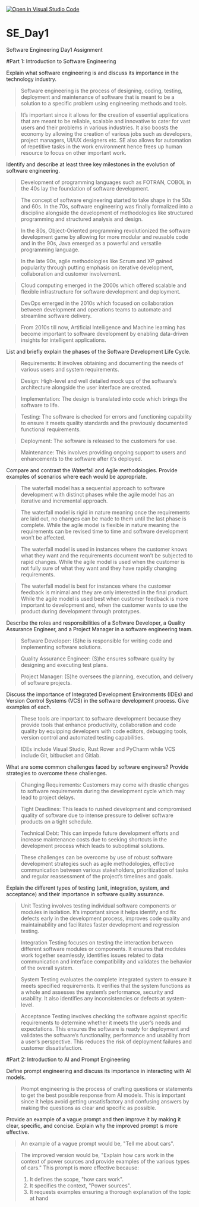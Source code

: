[![Open in Visual Studio Code](https://classroom.github.com/assets/open-in-vscode-2e0aaae1b6195c2367325f4f02e2d04e9abb55f0b24a779b69b11b9e10269abc.svg)](https://classroom.github.com/online_ide?assignment_repo_id=16954257&assignment_repo_type=AssignmentRepo)
# SE_Day1
Software Engineering Day1 Assignment

#Part 1: Introduction to Software Engineering

Explain what software engineering is and discuss its importance in the technology industry.

>Software engineering is the process of designing, coding, testing, deployment and maintenance of software that is meant to be a solution to a specific problem using engineering methods and tools.

>It’s important since it allows for the creation of essential applications that are meant to be reliable, scalable and innovative to cater for vast users and their problems in various industries. It also boosts the economy by allowing the creation of various jobs such as developers, project managers, UI/UX designers etc. SE also allows for automation of repetitive tasks in the work environment hence frees up human resource to focus on other important work.


Identify and describe at least three key milestones in the evolution of software engineering.

>Development of programming languages such as FOTRAN, COBOL in the 40s lay the foundation of software development.

>	The concept of software engineering started to take shape in the 50s and 60s. In the 70s, software engineering was finally formalized into a discipline alongside the development of methodologies like structured programming and structured analysis and design.

>	In the 80s, Object-Oriented programming revolutionized the software development game by allowing for more modular and reusable code and in the 90s, Java emerged as a powerful and versatile programming language.

>	In the late 90s, agile methodologies like Scrum and XP gained popularity through putting emphasis on iterative development, collaboration and customer involvement. 

>	Cloud computing emerged in the 2000s which offered scalable and flexible infrastructure for software development and deployment.

>	DevOps emerged in the 2010s which focused on collaboration between development and operations teams to automate and streamline software delivery.

>	From 2010s till now, Artificial Intelligence and Machine learning has become important to software development by enabling data-driven insights for intelligent applications.


List and briefly explain the phases of the Software Development Life Cycle.

>Requirements: It involves obtaining and documenting the needs of various users and system requirements.

>Design: High-level and well detailed mock ups of the software’s architecture alongside the user interface are created.

>Implementation: The design is translated into code which brings the software to life.

>Testing: The software is checked for errors and functioning capability to ensure it meets quality standards and the previously documented functional requirements.

>Deployment: The software is released to the customers for use.

>Maintenance: This involves providing ongoing support to users and enhancements to the software after it’s deployed.


Compare and contrast the Waterfall and Agile methodologies. Provide examples of scenarios where each would be appropriate.

>The waterfall model has a sequential approach to software development with distinct phases while the agile model has an iterative and incremental approach.

>The waterfall model is rigid in nature meaning once the requirements are laid out, no changes can be made to them until the last phase is complete. While the agile model is flexible in nature meaning the requirements can be revised time to time and software development won’t be affected.

>The waterfall model is used in instances where the customer knows what they want and the requirements document won’t be subjected to rapid changes. While the agile model is used when the customer is not fully sure of what they want and they have rapidly changing requirements.

>The waterfall model is best for instances where the customer feedback is minimal and they are only interested in the final product. While the agile model is used best when customer feedback is more important to development and, when the customer wants to use the product during development through prototypes.


Describe the roles and responsibilities of a Software Developer, a Quality Assurance Engineer, and a Project Manager in a software engineering team.

>Software Developer: (S)he is responsible for writing code and implementing software solutions.

>Quality Assurance Engineer: (S)he ensures software quality by designing and executing test plans.

>Project Manager: (S)he oversees the planning, execution, and delivery of software projects.

Discuss the importance of Integrated Development Environments (IDEs) and Version Control Systems (VCS) in the software development process. Give examples of each.

>These tools are important to software development because they provide tools that enhance productivity, collaboration and code quality by equipping developers with code editors, debugging tools, version control and automated testing capabilities.

>IDEs include Visual Studio, Rust Rover and PyCharm while VCS include Git, bitbucket and Gitlab.


What are some common challenges faced by software engineers? Provide strategies to overcome these challenges.

>Changing Requirements: Customers may come with drastic changes to software requirements during the development cycle which may lead to project delays.

>Tight Deadlines: This leads to rushed development and compromised quality of software due to intense pressure to deliver software products on a tight schedule.

>Technical Debt: This can impede future development efforts and increase maintenance costs due to seeking shortcuts in the development process which leads to suboptimal solutions.

>These challenges can be overcome by use of robust software development strategies such as agile methodologies, effective communication between various stakeholders, prioritization of tasks and regular reassessment of the project’s timelines and goals.


Explain the different types of testing (unit, integration, system, and acceptance) and their importance in software quality assurance.

>Unit Testing involves testing individual software components or modules in isolation. It’s important since it helps identify and fix defects early in the development process, improves code quality and maintainability and facilitates faster development and regression testing.

>Integration Testing focuses on testing the interaction between different software modules or components. It ensures that modules work together seamlessly, identifies issues related to data communication and interface compatibility and validates the behavior of the overall system.

>System Testing evaluates the complete integrated system to ensure it meets specified requirements. It verifies that the system functions as a whole and assesses the system’s performance, security and usability. It also identifies any inconsistencies or defects at system-level.

>Acceptance Testing involves checking the software against specific requirements to determine whether it meets the user’s needs and expectations. This ensures the software is ready for deployment and validates the software’s functionality, performance and usability from a user’s perspective. This reduces the risk of deployment failures and customer dissatisfaction.


#Part 2: Introduction to AI and Prompt Engineering


Define prompt engineering and discuss its importance in interacting with AI models.

>Prompt engineering is the process of crafting questions or statements to get the best possible response from AI models. This is important since it helps avoid getting unsatisfactory and confusing answers by making the questions as clear and specific as possible.

Provide an example of a vague prompt and then improve it by making it clear, specific, and concise. Explain why the improved prompt is more effective.

>An example of a vague prompt would be, "Tell me about cars".

>The improved version would be, "Explain how cars work in the context of power sources and provide examples of the various types of cars." This prompt is more effective because:
>1. It defines the scope, "how cars work".
>2. It specifies the context, "Power sources".
>3. It requests examples ensuring a thorough explanation of the topic at hand
